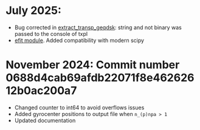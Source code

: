 # July 2025:
- Bug corrected in [extract_transp_geqdsk](lib/scripts/extract_transp_geqdsk): string and not binary was passed to the console of txpl
- [efit module](lib/python/efit/utils.py). Added compatibility with modern scipy 

# November 2024: Commit number 0688d4cab69afdb22071f8e46262612b0ac200a7
- Changed counter to int64 to avoid overflows issues
- Added gyrocenter positions to output file when `n_(p)npa > 1`
- Updated documentation
